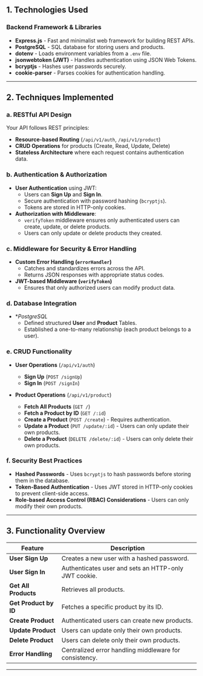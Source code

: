 ## **1. Technologies Used**
### **Backend Framework & Libraries**
- **Express.js** - Fast and minimalist web framework for building REST APIs.  
- **PostgreSQL** - SQL database for storing users and products.  
- **dotenv** - Loads environment variables from a `.env` file.  
- **jsonwebtoken (JWT)** - Handles authentication using JSON Web Tokens.  
- **bcryptjs** - Hashes user passwords securely.  
- **cookie-parser** - Parses cookies for authentication handling.  

---

## **2. Techniques Implemented**
### **a. RESTful API Design**
Your API follows REST principles:  
- **Resource-based Routing** (`/api/v1/auth`, `/api/v1/product`)  
- **CRUD Operations** for products (Create, Read, Update, Delete)  
- **Stateless Architecture** where each request contains authentication data.  

### **b. Authentication & Authorization**
- **User Authentication** using JWT:  
  - Users can **Sign Up** and **Sign In**.  
  - Secure authentication with password hashing (`bcryptjs`).  
  - Tokens are stored in HTTP-only cookies.  
- **Authorization with Middleware**:  
  - `verifyToken` middleware ensures only authenticated users can create, update, or delete products.  
  - Users can only update or delete products they created.  

### **c. Middleware for Security & Error Handling**
- **Custom Error Handling (`errorHandler`)**  
  - Catches and standardizes errors across the API.  
  - Returns JSON responses with appropriate status codes.  
- **JWT-based Middleware (`verifyToken`)**  
  - Ensures that only authorized users can modify product data.  

### **d. Database Integration**
- **PostgreSQL*  
  - Defined structured **User** and **Product** Tables.  
  - Established a one-to-many relationship (each product belongs to a user).  

### **e. CRUD Functionality**
- **User Operations** (`/api/v1/auth`)  
  - **Sign Up** (`POST /signUp`)  
  - **Sign In** (`POST /signIn`)  

- **Product Operations** (`/api/v1/product`)  
  - **Fetch All Products** (`GET /`)  
  - **Fetch a Product by ID** (`GET /:id`)  
  - **Create a Product** (`POST /create`) - Requires authentication.  
  - **Update a Product** (`PUT /update/:id`) - Users can only update their own products.  
  - **Delete a Product** (`DELETE /delete/:id`) - Users can only delete their own products.  

### **f. Security Best Practices**
- **Hashed Passwords** - Uses `bcryptjs` to hash passwords before storing them in the database.  
- **Token-Based Authentication** - Uses JWT stored in HTTP-only cookies to prevent client-side access.  
- **Role-based Access Control (RBAC) Considerations** - Users can only modify their own products.  

---

## **3. Functionality Overview**
| Feature               | Description |
|----------------------|-------------|
| **User Sign Up** | Creates a new user with a hashed password. |
| **User Sign In** | Authenticates user and sets an HTTP-only JWT cookie. |
| **Get All Products** | Retrieves all products. |
| **Get Product by ID** | Fetches a specific product by its ID. |
| **Create Product** | Authenticated users can create new products. |
| **Update Product** | Users can update only their own products. |
| **Delete Product** | Users can delete only their own products. |
| **Error Handling** | Centralized error handling middleware for consistency. |

---
